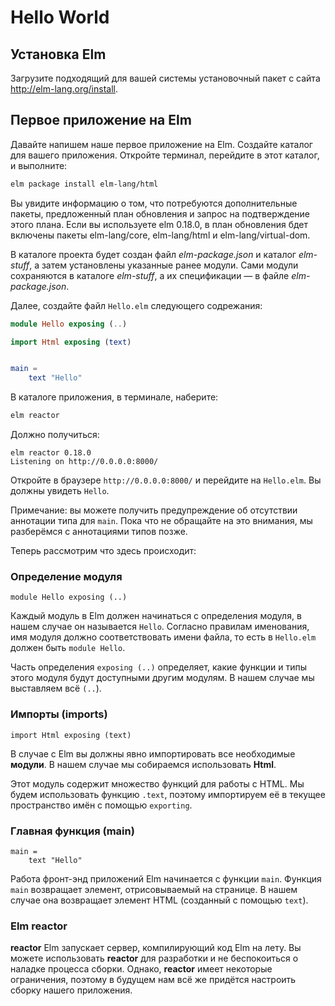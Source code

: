 # Hello World

## Установка Elm

Загрузите подходящий для вашей системы установочный пакет с сайта http://elm-lang.org/install.

## Первое приложение на Elm

Давайте напишем наше первое приложение на Elm. Создайте каталог для вашего приложения. Откройте терминал, перейдите в этот каталог, и выполните:

```bash
elm package install elm-lang/html
```

Вы увидите информацию о том, что потребуются дополнительные пакеты, предложенный план обновления и запрос на подтверждение этого плана. Если вы используете elm 0.18.0, в план обновления бдет включены пакеты elm-lang/core, elm-lang/html и elm-lang/virtual-dom.

В каталоге проекта будет создан файл _elm-package.json_ и каталог _elm-stuff_, а затем установлены указанные ранее модули. Сами модули сохраняются в каталоге _elm-stuff_, а их спецификации — в файле _elm-package.json_.

Далее, создайте файл `Hello.elm` следующего содрежания:

```elm
module Hello exposing (..)

import Html exposing (text)


main =
    text "Hello"
```

В каталоге приложения, в терминале, наберите:

```bash
elm reactor
```

Должно получиться:

```
elm reactor 0.18.0
Listening on http://0.0.0.0:8000/
```

Откройте в браузере `http://0.0.0.0:8000/` и перейдите на `Hello.elm`. Вы должны увидеть `Hello`.

Примечание: вы можете получить предупреждение об отсутствии аннотации типа для `main`. Пока что не обращайте на это внимания, мы разберёмся с аннотациями типов позже.

Теперь рассмотрим что здесь происходит:

### Определение модуля

```
module Hello exposing (..)
```

Каждый модуль в Elm должен начинаться с определения модуля, в нашем случае он называется `Hello`. Согласно правилам именования, имя модуля должно соответствовать имени файла, то есть в `Hello.elm` должен быть `module Hello`.

Часть определения `exposing (..)` определяет, какие функции и типы этого модуля будут доступными другим модулям. В нашем случае мы выставляем всё `(..`).

### Импорты (imports)

```
import Html exposing (text)
```

В случае с Elm вы должны явно импортировать все необходимые __модули__. В нашем случае мы собираемся использовать __Html__. 

Этот модуль содержит множество функций для работы с HTML. Мы будем использовать функцию `.text`, поэтому импортируем её в текущее пространство имён с помощью `exporting`.

### Главная функция (main)

```
main =
    text "Hello"
```

Работа фронт-энд приложений Elm  начинается с функции `main`. Функция `main` возвращает элемент, отрисовываемый на странице. В нашем случае она возвращает элемент HTML (созданный с помощью `text`).

### Elm reactor

__reactor__ Elm запускает сервер, компилирующий код Elm на лету. Вы можете использовать __reactor__ для разработки и не беспокоиться о наладке процесса сборки. Однако, __reactor__ имеет некоторые ограничения, поэтому в будущем нам всё же придётся настроить сборку нашего приложения.
